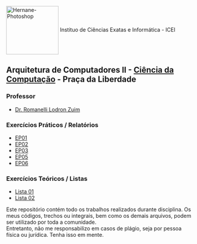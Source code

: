 <img align="center" alt="Hernane-Photoshop" height="130" width="140" src="https://user-images.githubusercontent.com/88516429/185773964-1c4adbaf-8d43-4c48-a3af-cb7451157dfd.png"> Instituo de Ciências Exatas e Informática - ICEI
 <br>

## Arquitetura de Computadores II - [Ciência da Computação](https://icei.pucminas.br/index.php/cursos/graduacao/ciencia-da-computacao) - Praça da Liberdade

### Professor

* [Dr. Romanelli Lodron Zuim](https://www.escavador.com/sobre/2666679/romanelli-lodron-zuim)

###  Exercícios Práticos / Relatórios
- [EP01](https://github.com/hernanevelozo/PMG-AC2/tree/main/Pr%C3%A1ticos/EP01%20-%20AC2)
- [EP02](https://github.com/hernanevelozo/PMG-AC2/tree/main/Pr%C3%A1ticos/EP02%20-%20AC2)
- [EP03](https://github.com/hernanevelozo/PMG-AC2/tree/main/Pr%C3%A1ticos/EP03%20-%20AC2)
- [EP05](https://github.com/hernanevelozo/PMG-AC2/tree/main/Pr%C3%A1ticos/EP05%20-%20AC2)
- [EP06](https://github.com/hernanevelozo/PMG-AC2/tree/main/Pr%C3%A1ticos/EP06%20-%20AC2)




###  Exercícios Teóricos / Listas
- [Lista 01](https://github.com/hernanevelozo/PMG-AC2/tree/main/Te%C3%B3ricos/Lista%2001)
- [Lista 02](https://github.com/hernanevelozo/PMG-AC2/tree/main/Te%C3%B3ricos/Lista%2002)

Este repositório contém todo os trabalhos realizados durante disciplina. Os meus códigos, trechos ou integrais, bem como os demais arquivos, podem ser utilizado por toda a comunidade. <br> Entretanto, não me responsabilizo em casos de plágio, seja por pessoa física ou jurídica. Tenha isso em mente.
